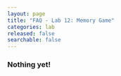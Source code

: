 ```yaml
---
layout: page
title: "FAQ - Lab 12: Memory Game"
categories: lab
released: false
searchable: false
---
```


### Nothing yet!
